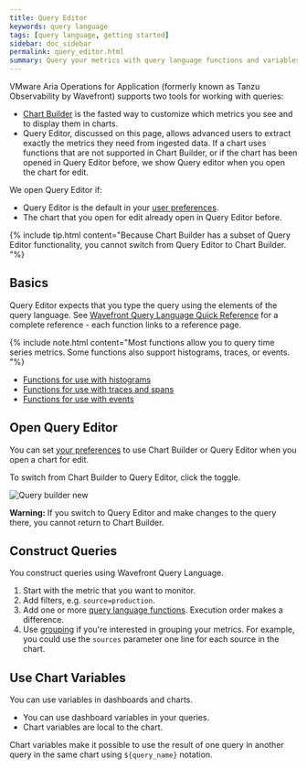 ```yaml
---
title: Query Editor
keywords: query language
tags: [query language, getting started]
sidebar: doc_sidebar
permalink: query_editor.html
summary: Query your metrics with query language functions and variables.
---
```


VMware Aria Operations for Application (formerly known as Tanzu Observability by Wavefront) supports two tools for working with queries:

* [Chart Builder](chart_builder.html) is the fasted way to customize which metrics you see and to display them in charts.
* Query Editor, discussed on this page, allows advanced users to extract exactly the metrics they need from ingested data. If a chart uses functions that are not supported in Chart Builder, or if the chart has been opened in Query Editor before, we show Query editor when you open the chart for edit.

We open Query Editor if:
* Query Editor is the default in your [user preferences](users_account_managing.html).
* The chart that you open for edit already open in Query Editor before.

{% include tip.html content="Because Chart Builder has a subset of Query Editor functionality, you cannot switch from Query Editor to Chart Builder. "%}

## Basics

Query Editor expects that you type the query using the elements of the query language. See [Wavefront Query Language Quick Reference](query_language_reference.html) for a complete reference - each function links to a reference page.

{% include note.html content="Most functions allow you to query time series metrics. Some functions also support histograms, traces, or events. "%}

* [Functions for use with histograms](query_language_reference.html#histogram-functions)
* [Functions for use with traces and spans](query_language_reference.html#traces-functions)
* [Functions for use with events](query_language_reference.html#event-functions)

## Open Query Editor

You can set [your preferences](users_account_managing.html) to use Chart Builder or Query Editor when you open a chart for edit.

To switch from Chart Builder to Query Editor, click the toggle.

![Query builder new](images/v2_query_builder_toggle.png)

**Warning:** If you switch to Query Editor and make changes to the query there, you cannot return to Chart Builder.


## Construct Queries

You construct queries using Wavefront Query Language.
1. Start with the metric that you want to monitor.
2. Add filters, e.g. `source=production`.
3. Add one or more [query language functions](query_language_reference.html). Execution order makes a difference.
4. Use [grouping](query_language_aggregate_functions.html#grouping-the-aggregation-results) if you're interested in grouping your metrics. For example, you could use the `sources` parameter one line for each source in the chart.


## Use Chart Variables

You can use variables in dashboards and charts.
* You can use dashboard variables in your queries.
* Chart variables are local to the chart.

Chart variables make it possible to use the result of one query in another query in the same chart using `${query_name}` notation.
